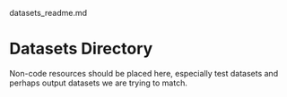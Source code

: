 datasets_readme.md   

# Datasets Directory 

Non-code resources should be placed here, especially test datasets and perhaps output datasets we are trying to match.   